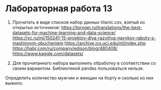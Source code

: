 # Лабораторная работа 13

1. Прочитать в виде списков набор данных titanic.csv, взятый из открытых источников:
https://tproger.ru/translations/the-best-datasets-for-machine-learning-and-data-science/
https://vc.ru/ml/150241-15-proektov-dlya-razvitiya-navykov-raboty-s-mashinnym-obucheniem
https://archive.ics.uci.edu/ml/index.php
https://habr.com/ru/company/edison/blog/480408/
https://www.kaggle.com/datasets/

2. Для прочитанного набора выполнить обработку в соответствии со своим вариантом. Библиотекой pandas пользоваться нельзя.

Определить количество мужчин и женщин на борту и сколько из них выжило.
